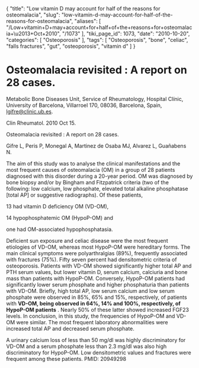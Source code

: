 {
    "title": "Low vitamin D may account for half of the reasons for osteomalacia",
    "slug": "low-vitamin-d-may-account-for-half-of-the-reasons-for-osteomalacia",
    "aliases": [
        "/Low+vitamin+D+may+account+for+half+of+the+reasons+for+osteomalacia+\u2013+Oct+2010",
        "/1073"
    ],
    "tiki_page_id": 1073,
    "date": "2010-10-20",
    "categories": [
        "Osteoporosis"
    ],
    "tags": [
        "Osteoporosis",
        "bone",
        "celiac",
        "falls fractures",
        "gut",
        "osteoporosis",
        "vitamin d"
    ]
}


# Osteomalacia revisited : A report on 28 cases.

Metabolic Bone Diseases Unit, Service of Rheumatology, Hospital Clínic, University of Barcelona, Villarroel 170, 08036, Barcelona, Spain, lgifre@clinic.ub.es.

Clin Rheumatol. 2010 Oct 15. 

Osteomalacia revisited : A report on 28 cases.

Gifre L, Peris P, Monegal A, Martinez de Osaba MJ, Alvarez L, Guañabens N.

The aim of this study was to analyse the clinical manifestations and the most frequent causes of osteomalacia (OM) in a group of 28 patients diagnosed with this disorder during a 20-year period. OM was diagnosed by bone biopsy and/or by Bingham and Fitzpatrick criteria (two of the following: low calcium, low phosphate, elevated total alkaline phosphatase <span>[total AP]</span> or suggestive radiographs). Of these patients, 

13 had vitamin D deficiency OM (VD-OM), 

14 hypophosphatemic OM (HypoP-OM) and 

one had OM-associated hypophosphatasia. 

Deficient sun exposure and celiac disease were the most frequent etiologies of VD-OM, whereas most HypoP-OM were hereditary forms. The main clinical symptoms were polyarthralgias (89%), frequently associated with fractures (75%). Fifty seven percent had densitometric criteria of osteoporosis. Patients with VD-OM showed significantly higher total AP and PTH serum values, but lower vitamin D, serum calcium, calciuria and bone mass than patients with HypoP-OM. Conversely, HypoP-OM patients had significantly lower serum phosphate and higher phosphaturia than patients with VD-OM. Briefly, high total AP, low serum calcium and low serum phosphate were observed in 85%, 65% and 15%, respectively, of patients with  **VD-OM, being observed in 64%, 14% and 100%, respectively, of HypoP-OM patients** . Nearly 50% of these latter showed increased FGF23 levels. In conclusion, in this study, the frequencies of HypoP-OM and VD-OM were similar. The most frequent laboratory abnormalities were increased total AP and decreased serum phosphate. 

A urinary calcium loss of less than 50 mg/dl was highly discriminatory for VD-OM and a serum phosphate less than 2.3 mg/dl was also high discriminatory for HypoP-OM. Low densitometric values and fractures were frequent among these patients. PMID: 20949298